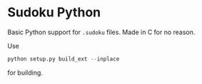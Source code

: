 # Sudoku Python

Basic Python support for `.sudoku` files.
Made in C for no reason.

Use
```py
python setup.py build_ext --inplace
```
for building.
